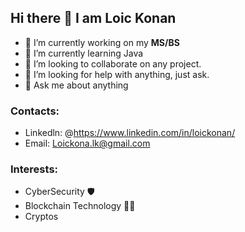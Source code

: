 ## Hi there 👋 I am Loic Konan


- 🔭 I’m currently working on my **MS/BS**
- 🌱 I’m currently learning Java
- 👯 I’m looking to collaborate on any project.
- 🤔 I’m looking for help with anything, just ask.
- 💬 Ask me about anything


### Contacts:
- Linkedln: @https://www.linkedin.com/in/loickonan/
- Email: Loickona.lk@gmail.com


### Interests:
- CyberSecurity 🛡️
- Blockchain Technology 👨‍💻
- Cryptos
